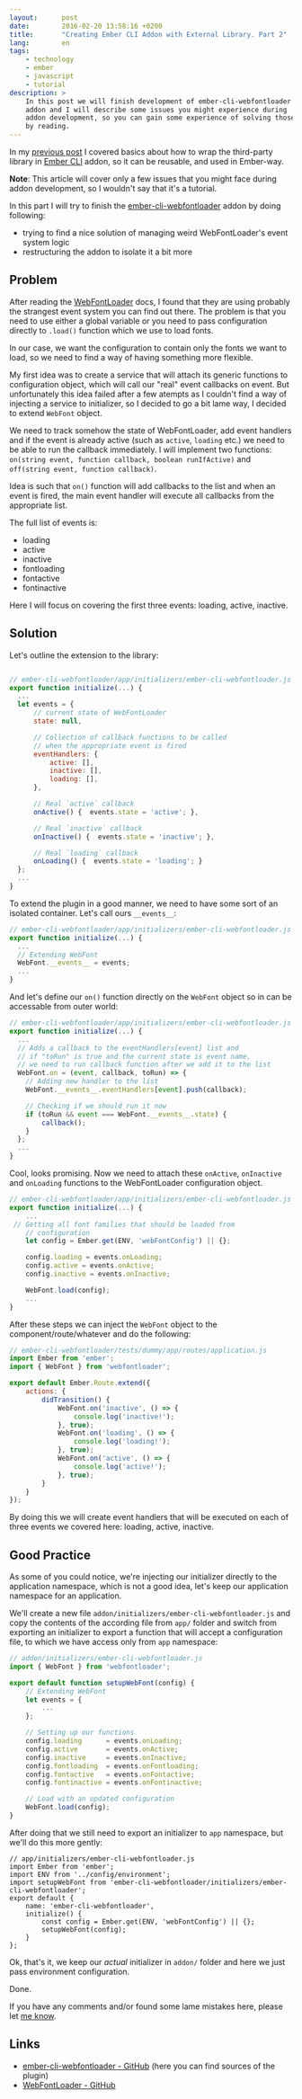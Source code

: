 ```yaml
---
layout:      post
date:        2016-02-20 13:58:16 +0200
title:       "Creating Ember CLI Addon with External Library. Part 2"
lang:        en
tags:
    - technology
    - ember
    - javascript
    - tutorial
description: >
    In this post we will finish development of ember-cli-webfontloader
    addon and I will describe some issues you might experience during
    addon development, so you can gain some experience of solving those
    by reading.
---
```

In my [previous post][p] I covered basics about how to wrap the third-party library in [Ember CLI][ecli] addon, so it can be reusable, and used in Ember-way.

**Note**: This article will cover only a few issues that you might face during addon development, so I wouldn't say that it's a tutorial.

In this part I will try to finish the [ember-cli-webfontloader][ecw] addon by doing following:
* trying to find a nice solution of managing weird WebFontLoader's event system logic
* restructuring the addon to isolate it a bit more

## Problem

After reading the [WebFontLoader][wfl] docs, I found that they are using probably the strangest event system you can find out there. The problem is that you need to use either a global variable or you need to pass configuration directly to `.load()` function which we use to load fonts.

In our case, we want the configuration to contain only the fonts we want to load, so we need to find a way of having something more flexible.

My first idea was to create a service that will attach its generic functions to configuration object, which will call our "real" event callbacks on event. But unfortunately this idea failed after a few atempts as I couldn't find a way of injecting a service to initializer, so I decided to go a bit lame way, I decided to extend `WebFont` object.

We need to track somehow the state of WebFontLoader, add event handlers and if the event is already active (such as `active`, `loading` etc.) we need to be able to run the callback immediately. I will implement two functions: `on(string event, function callback, boolean runIfActive)` and `off(string event, function callback)`.

Idea is such that `on()` function will add callbacks to the list and when an event is fired, the main event handler will execute all callbacks from the appropriate list.

The full list of events is:

* loading
* active
* inactive
* fontloading
* fontactive
* fontinactive

Here I will focus on covering the first three events: loading, active, inactive.

## Solution

Let's outline the extension to the library:

```javascript

// ember-cli-webfontloader/app/initializers/ember-cli-webfontloader.js
export function initialize(...) {
  ...
  let events = {
      // current state of WebFontLoader
      state: null,

      // Collection of callback functions to be called
      // when the appropriate event is fired
      eventHandlers: {
          active: [],
          inactive: [],
          loading: [],
      },

      // Real `active` callback
      onActive() {  events.state = 'active'; },

      // Real `inactive` callback
      onInactive() {  events.state = 'inactive'; },

      // Real `loading` callback
      onLoading() {  events.state = 'loading'; }
  };
  ...
}
```

To extend the plugin in a good manner, we need to have some sort of an isolated container. Let's call ours `__events__`:

```javascript
// ember-cli-webfontloader/app/initializers/ember-cli-webfontloader.js
export function initialize(...) {
  ...
  // Extending WebFont
  WebFont.__events__ = events;
  ...
}
```

And let's define our `on()` function directly on the `WebFont` object so in can be accessable from outer world:

```javascript
// ember-cli-webfontloader/app/initializers/ember-cli-webfontloader.js
export function initialize(...) {
  ...
  // Adds a callback to the eventHandlers[event] list and
  // if "toRun" is true and the current state is event name,
  // we need to run callback function after we add it to the list
  WebFont.on = (event, callback, toRun) => {
    // Adding new handler to the list
    WebFont.__events__.eventHandlers[event].push(callback);

    // Checking if we should run it now
    if (toRun && event === WebFont.__events__.state) {
        callback();
    }
  };
  ...
}
```

Cool, looks promising. Now we need to attach these `onActive`, `onInactive` and `onLoading` functions to the WebFontLoader configuration object.

```javascript
// ember-cli-webfontloader/app/initializers/ember-cli-webfontloader.js
export function initialize(...) {
    ...
 // Getting all font families that should be loaded from
    // configuration
    let config = Ember.get(ENV, 'webFontConfig') || {};

    config.loading = events.onLoading;
    config.active = events.onActive;
    config.inactive = events.onInactive;

    WebFont.load(config);
    ...
}
```

After these steps we can inject the `WebFont` object to the component/route/whatever and do the following:

```javascript
// ember-cli-webfontloader/tests/dummy/app/routes/application.js
import Ember from 'ember';
import { WebFont } from 'webfontloader';

export default Ember.Route.extend({
    actions: {
        didTransition() {
            WebFont.on('inactive', () => {
                console.log('inactive!');
            }, true);
            WebFont.on('loading', () => {
                console.log('loading!');
            }, true);
            WebFont.on('active', () => {
                console.log('active!');
            }, true);
        }
    }
});
```

By doing this we will create event handlers that will be executed on each of three events we covered here: loading, active, inactive.

## Good Practice

As some of you could notice, we're injecting our initializer directly to the application namespace, which is not a good idea, let's keep our application namespace for an application.

We'll create a new file `addon/initializers/ember-cli-webfontloader.js` and copy the contents of the according file from `app/` folder and switch from exporting an initializer to export a function that will accept a configuration file, to which we have access only from `app` namespace:

```javascript
// addon/initializers/ember-cli-webfontloader.js
import { WebFont } from 'webfontloader';

export default function setupWebFont(config) {
    // Extending WebFont
    let events = {
        ...
    };

    // Setting up our functions
    config.loading      = events.onLoading;
    config.active       = events.onActive;
    config.inactive     = events.onInactive;
    config.fontloading  = events.onFontloading;
    config.fontactive   = events.onFontactive;
    config.fontinactive = events.onFontinactive;

    // Load with an updated configuration
    WebFont.load(config);
}
```

After doing that we still need to export an initializer to `app` namespace, but we'll do this more gently:

```
// app/initializers/ember-cli-webfontloader.js
import Ember from 'ember';
import ENV from '../config/environment';
import setupWebFont from 'ember-cli-webfontloader/initializers/ember-cli-webfontloader';
export default {
    name: 'ember-cli-webfontloader',
    initialize() {
        const config = Ember.get(ENV, 'webFontConfig') || {};
        setupWebFont(config);
    }
};
```

Ok, that's it, we keep our _actual_ initializer in `addon/` folder and here we just pass environment configuration.

Done.

If you have any comments and/or found some lame mistakes here, please let [me know][twitter].

## Links
* [ember-cli-webfontloader - GitHub][ecw] (here you can find sources of the plugin)
* [WebFontLoader - GitHub][wfl]

[p]: /blog/creating-ember-cli-addon-with-external-library-part-2
[wfl]: https://github.com/typekit/webfontloader
[ecw]: https://github.com/kuzzmi/ember-cli-webfontloader
[ecli]: http://www.ember-cli.com
[twitter]: http://twitter.com/kuzzmi
